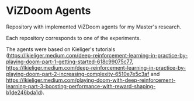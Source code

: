# ViZDoom Agents

Repository with implemented ViZDoom agents for my Master's research.

Each repository corresponds to one of the experiments.

The agents were based on Kieliger's tutorials (https://lkieliger.medium.com/deep-reinforcement-learning-in-practice-by-playing-doom-part-1-getting-started-618c99075c77, https://lkieliger.medium.com/deep-reinforcement-learning-in-practice-by-playing-doom-part-2-increasing-complexity-6510e7e5c3af and https://lkieliger.medium.com/playing-doom-with-deep-reinforcement-learning-part-3-boosting-performance-with-reward-shaping-b1de246bda1d).
